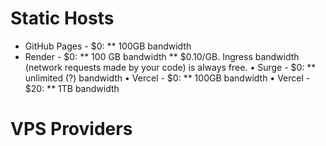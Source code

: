# Static Hosts
* GitHub Pages - $0:
  ** 100GB bandwidth
* Render - $0:
  ** 100 GB bandwidth
  ** $0.10/GB. Ingress bandwidth (network requests made by your code) is always free.
• Surge - $0:
  ** unlimited (?) bandwidth
• Vercel - $0:
  ** 100GB bandwidth
• Vercel - $20:
  ** 1TB bandwidth
# VPS Providers